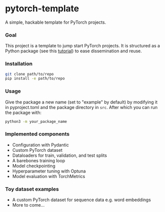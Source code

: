 # pytorch-template
A simple, hackable template for PyTorch projects.

### Goal
This project is a template to jump start PyTorch projects. It is structured as a Python package (see this [tutorial](https://packaging.python.org/en/latest/tutorials/packaging-projects/)) to ease dissemination and reuse.

### Installation
```bash
git clone path/to/repo
pip install -e path/to/repo
```

### Usage
Give the package a new name (set to "example" by default) by modifying it in pyproject.toml and the package directory in `src`. After which you can run the package with:
```bash
python3 -m your_package_name
```

### Implemented components
- Configuration with Pydantic
- Custom PyTorch dataset
- Dataloaders for train, validation, and test splits
- A barebones training loop
- Model checkpointing
- Hyperparameter tuning with Optuna
- Model evaluation with TorchMetrics

### Toy dataset examples
- A custom PyTorch dataset for sequence data e.g. word embeddings
- More to come...
